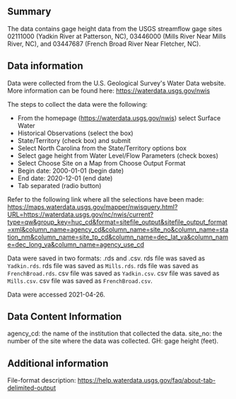 
## Summary 

The data contains gage height data from the USGS streamflow gage sites 02111000 (Yadkin River at Patterson, NC), 03446000 (Mills River Near Mills River, NC), and 03447687 (French Broad River Near Fletcher, NC). 

## Data information

Data were collected from the U.S. Geological Survey's Water Data website. More information can be found here: https://waterdata.usgs.gov/nwis

The steps to collect the data were the following: 
* From the homepage (https://waterdata.usgs.gov/nwis) select Surface Water
* Historical Observations (select the box)
* State/Territory (check box) and submit
* Select North Carolina from the State/Territory options box 
* Select gage height from Water Level/Flow Parameters (check boxes)
* Select Choose Site on a Map from Choose Output Format
* Begin date: 2000-01-01 (begin date)
* End date: 2020-12-01 (end date)
* Tab separated (radio button)

Refer to the following link where all the selections have been made:
https://maps.waterdata.usgs.gov/mapper/nwisquery.html?URL=https://waterdata.usgs.gov/nc/nwis/current?type=qw&group_key=huc_cd&format=sitefile_output&sitefile_output_format=xml&column_name=agency_cd&column_name=site_no&column_name=station_nm&column_name=site_tp_cd&column_name=dec_lat_va&column_name=dec_long_va&column_name=agency_use_cd

Data were saved in two formats: .rds and .csv.
rds file was saved as `Yadkin.rds`.
rds file was saved as `Mills.rds`.
rds file was saved as `FrenchBroad.rds`.
csv file was saved as `Yadkin.csv`. 
csv file was saved as `Mills.csv`. 
csv file was saved as `FrenchBroad.csv`. 

Data were accessed 2021-04-26. 

## Data Content Information

agency_cd: the name of the institution that collected the data. 
site_no: the number of the site where the data was collected. 
GH: gage height (feet). 

## Additional information

File-format description:  https://help.waterdata.usgs.gov/faq/about-tab-delimited-output

